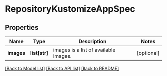 # RepositoryKustomizeAppSpec

## Properties
Name | Type | Description | Notes
------------ | ------------- | ------------- | -------------
**images** | **list[str]** | images is a list of available images. | [optional] 

[[Back to Model list]](../README.md#documentation-for-models) [[Back to API list]](../README.md#documentation-for-api-endpoints) [[Back to README]](../README.md)


